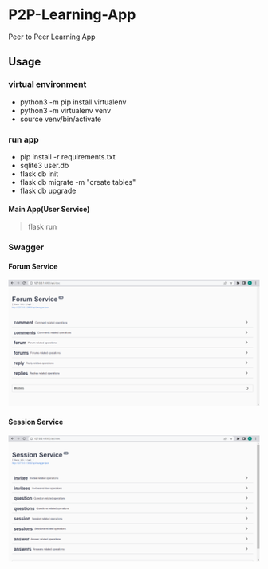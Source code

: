 # P2P-Learning-App
Peer to Peer Learning App

## Usage

### virtual environment

* python3 -m pip install virtualenv 
* python3 -m virtualenv venv   
* source venv/bin/activate

### run app

* pip install -r requirements.txt
* sqlite3 user.db
* flask db init
* flask db migrate -m "create tables"
* flask db upgrade
#### Main App(User Service)
> flask run

### Swagger

#### Forum Service

![Alt text](forum-service.png "Forum Service Swagger")

#### Session Service

![Alt text](session-service.png "Session Service Swagger")